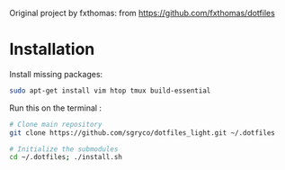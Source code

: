Original project by fxthomas: from https://github.com/fxthomas/dotfiles


Installation
============

Install missing packages:

```bash
sudo apt-get install vim htop tmux build-essential
```

Run this on the terminal :

```bash
# Clone main repository
git clone https://github.com/sgryco/dotfiles_light.git ~/.dotfiles

# Initialize the submodules
cd ~/.dotfiles; ./install.sh
```
